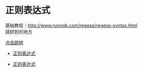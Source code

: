 
# 正则表达式
基础教程：http://www.runoob.com/regexp/regexp-syntax.html  
<span id="jump">跳转到的地方</span>

[点击跳转](#jump)
<!-- TOC depthFrom:1 depthTo:6 withLinks:1 updateOnSave:1 orderedList:0 -->
<!-- toc orderedList:0 depthFrom:1 depthTo:6 -->

* [正则表达式](#正则表达式)

<!-- tocstop -->


- [正则表达式](#正则表达式)
